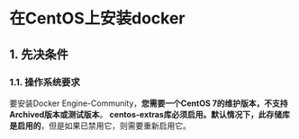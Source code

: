在CentOS上安装docker
===================================================================================
## 1. 先决条件

### 1.1. 操作系统要求
要安装Docker Engine-Community，**您需要一个CentOS 7的维护版本，不支持Archived版本或测试版本**。
**centos-extras库必须启用。默认情况下，此存储库是启用的**，但是如果已禁用它，则需要重新启用它。